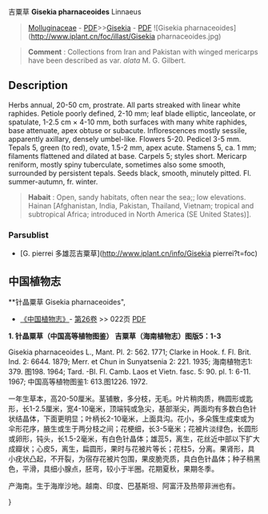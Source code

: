 吉粟草 **Gisekia pharnaceoides** Linnaeus

> [Molluginaceae](http://www.iplant.cn/info/Molluginaceae?t=foc) - [PDF](http://www.iplant.cn/foc/pdf/Molluginaceae.pdf)>>[Gisekia](http://www.iplant.cn/info/Gisekia?t=foc) - [PDF](http://www.iplant.cn/foc/pdf/Gisekia.pdf)
![Gisekia pharnaceoides](http://www.iplant.cn/foc/illast/Gisekia pharnaceoides.jpg)


> **Comment** : 
> Collections from Iran and Pakistan with winged mericarps have been described as var. *alata* M. G. Gilbert.

## Description

Herbs annual, 20-50 cm, prostrate. All parts streaked with linear white raphides. Petiole poorly defined, 2-10 mm; leaf blade elliptic, lanceolate, or spatulate, 1-2.5 cm × 4-10 mm, both surfaces with many white raphides, base attenuate, apex obtuse or subacute. Inflorescences mostly sessile, apparently axillary, densely umbel-like. Flowers 5-20. Pedicel 3-5 mm. Tepals 5, green (to red), ovate, 1.5-2 mm, apex acute. Stamens 5, ca. 1 mm; filaments flattened and dilated at base. Carpels 5; styles short. Mericarp reniform, mostly spiny tuberculate, sometimes also some smooth, surrounded by persistent tepals. Seeds black, smooth, minutely pitted. Fl. summer-autumn, fr. winter.


> **Habait** : 
> Open, sandy habitats, often near the sea;; low elevations. Hainan [Afghanistan, India, Pakistan, Thailand, Vietnam; tropical and subtropical Africa; introduced in North America (SE United States)].



### Parsublist

* [G.  pierrei  多雄蕊吉粟草](http://www.iplant.cn/info/Gisekia pierrei?t=foc)

## 中国植物志



**针晶粟草 Gisekia pharnaceoides",



* [《中国植物志》](http://www.iplant.cn/frps)- [第26卷](http://www.iplant.cn/frps/vol/26) >> 022页 [PDF](http://www.iplant.cn/frps/pdf/26/022.pdf)


**1. 针晶粟草（中国高等植物图鉴） 吉粟草（海南植物志）图版5：1-3**

Gisekia pharnaceoides L., Mant. Pl. 2: 562. 1771; Clarke in Hook. f. Fl. Brit. Ind. 2: 6644. 1879; Merr. et Chun in Sunyatsenia 2: 221. 1935; 海南植物志1: 379. 图198. 1964; Tard. -Bl. Fl. Camb. Laos et Vietn. fasc. 5: 90. pl. 1: 6-11. 1967; 中国高等植物图鉴1: 613.图1226. 1972.

一年生草本，高20-50厘米。茎铺散，多分枝，无毛。叶片稍肉质，椭圆形或匙形，长1-2.5厘米，宽4-10毫米，顶端钝或急尖，基部渐尖，两面均有多数白色针状结晶体，下面更明显；叶柄长2-10毫米，上面具沟。花小，多朵簇生成束或为伞形花序，腋生或生于两分枝之间；花梗细，长3-5毫米；花被片淡绿色，长圆形或卵形，钝头，长1.5-2毫米，有白色针晶体；雄蕊5，离生，花丝近中部以下扩大成瓣状；心皮5，离生，扁圆形，果时与花被片等长；花柱5，分离。果肾形，具小疣状凸起，不开裂，为宿存花被片包围，果皮脆壳质，具白色针晶体；种子稍黑色，平滑，具细小腺点，胚弯，较小于半圈。花期夏秋，果期冬季。

产海南。生于海岸沙地。越南、印度、巴基斯坦、阿富汗及热带非洲也有。



}